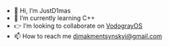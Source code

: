 - 👋 Hi, I’m JustD1mas
- 🌱 I’m currently learning C++
- 👉 I’m looking to collaborate on [VodograyOS](https://github.com/VodograyOS)
- 📫 How to reach me dimakmentsynskyi@gmail.com

<!---
JustD1mas/JustD1mas is a ✨ special ✨ repository because its `README.md` (this file) appears on your GitHub profile.
You can click the Preview link to take a look at your changes.
--->
